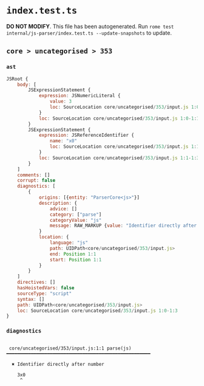 # `index.test.ts`

**DO NOT MODIFY**. This file has been autogenerated. Run `rome test internal/js-parser/index.test.ts --update-snapshots` to update.

## `core > uncategorised > 353`

### `ast`

```javascript
JSRoot {
	body: [
		JSExpressionStatement {
			expression: JSNumericLiteral {
				value: 3
				loc: SourceLocation core/uncategorised/353/input.js 1:0-1:1
			}
			loc: SourceLocation core/uncategorised/353/input.js 1:0-1:1
		}
		JSExpressionStatement {
			expression: JSReferenceIdentifier {
				name: "x0"
				loc: SourceLocation core/uncategorised/353/input.js 1:1-1:3 (x0)
			}
			loc: SourceLocation core/uncategorised/353/input.js 1:1-1:3
		}
	]
	comments: []
	corrupt: false
	diagnostics: [
		{
			origins: [{entity: "ParserCore<js>"}]
			description: {
				advice: []
				category: ["parse"]
				categoryValue: "js"
				message: RAW_MARKUP {value: "Identifier directly after number"}
			}
			location: {
				language: "js"
				path: UIDPath<core/uncategorised/353/input.js>
				end: Position 1:1
				start: Position 1:1
			}
		}
	]
	directives: []
	hasHoistedVars: false
	sourceType: "script"
	syntax: []
	path: UIDPath<core/uncategorised/353/input.js>
	loc: SourceLocation core/uncategorised/353/input.js 1:0-1:3
}
```

### `diagnostics`

```

 core/uncategorised/353/input.js:1:1 parse(js) ━━━━━━━━━━━━━━━━━━━━━━━━━━━━━━━━━━━━━━━━━━━━━━━━━━━━━

  ✖ Identifier directly after number

    3x0
     ^


```
